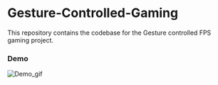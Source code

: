 # Gesture-Controlled-Gaming
This repository contains the codebase for the Gesture controlled FPS gaming project.
### Demo
![Demo_gif](https://github.com/Kartikaeya/Gesture-Controlled-Gaming/blob/master/res/gesture_controlled_gaming_gif.gif)
